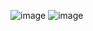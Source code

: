 ![image](https://user-images.githubusercontent.com/89724235/199782695-72a06c18-4c35-4a33-bfa7-af017eb33dfd.png)
![image](https://user-images.githubusercontent.com/89724235/199782769-8ea20a52-3ca5-4fca-b19b-f78cf485d9f8.png)
